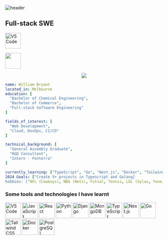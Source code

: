 
![header](https://capsule-render.vercel.app/api?type=waving&color=timeGradient&height=200&section=header&text=Hi%20there!&fontSize=60)


## Full-stack SWE

<a href="https://www.linkedin.com/in/william-bryant-al/" target="_blank"><img height="50" src="https://cdn2.iconfinder.com/data/icons/social-media-applications/64/social_media_applications_14-linkedin-1024.png" alt="VS Code"></a>


<img height="50" src=""></img>


<div align="center">
<img src="https://media0.giphy.com/media/v1.Y2lkPTc5MGI3NjExd2RheGZlY2VmeDZqZzYwcjR6dTM1aWtoNzh6NjlnZ3p5YTlyOG1ubCZlcD12MV9pbnRlcm5hbF9naWZfYnlfaWQmY3Q9Zw/JqmupuTVZYaQX5s094/giphy.webp"></img>
</div>

```yaml
name: William Bryant
located_in: Melbourne
education: [
  "Bachelor of Chemical Engineering",
  "Bachelor of Commerce",
  "Full-stack Software Engineering"
]

fields_of_interest: [
  "Web Development",
  "Cloud, DevOps, CI/CD"
]

technical_background: [
  "General Assembly Graduate",
  "R&D Consultant",
  "Intern - Fonterra"
]

currently_learning: ["TypeScript", "Go", "Next.js", "Docker", "TailwindCSS", "AWS Solutions Architect"]
2024 Goals: ["Create 5+ projects in Typescript and Golang]
hobbies: ["NFL (Cowboys), NBA (Nets), Futsal, Tennis, LOL (Sylas, Yone, Akali)"]
```

### Some tools and technologies I have learnt

<a href="https://code.visualstudio.com/" target="_blank"><img height="50" src="https://cdn1.iconfinder.com/data/icons/akar-vol-2/24/vscode-fill-128.png" alt="VS Code"></a>
<a href="https://www.javascript.com/" target="_blank"><img height="50" src="https://cdn1.iconfinder.com/data/icons/ionicons-fill-vol-2/512/logo-javascript-1024.png" alt="JavaScript"></a>
<a href="https://react.dev/" target="_blank"><img height="50" src="https://cdn0.iconfinder.com/data/icons/logos-brands-in-colors/128/react-1024.png" alt="React"></a>
<a href="https://www.python.org/" target="_blank"><img height="50" src="https://cdn3.iconfinder.com/data/icons/logos-and-brands-adobe/512/267_Python-1024.png" alt="Python"></a>
<a href="https://www.djangoproject.com/" target="_blank"><img height="50" src="https://cdn2.iconfinder.com/data/icons/boxicons-logos/24/bxl-django-1024.png" alt="Django"></a>
<a href="https://www.mongodb.com/" target="_blank"><img height="50" src="https://cdn4.iconfinder.com/data/icons/logos-3/512/mongodb-2-512.png" alt="MongoDB"></a>
<a href="https://www.typescriptlang.org/" target="_blank"><img height="50" src="https://cdn3.iconfinder.com/data/icons/teenyicons-outline-vol-3/15/typescript-1024.png" alt="TypeScript"></a>
<a href="https://nextjs.org/" target="_blank"><img height="50" src="https://cdn1.iconfinder.com/data/icons/akar-vol-1/24/nextjs-fill-1024.png" alt="Next.js"></a>
<a href="https://go.dev/" target="_blank"><img height="50" src="https://cdn3.iconfinder.com/data/icons/font-awesome-brands/640/golang-1024.png" alt="Go"></a>
<a href="https://tailwindcss.com/" target="_blank"><img height="50" src="https://cdn3.iconfinder.com/data/icons/teenyicons-outline-vol-3/15/tailwind-1024.png" alt="Tailwind CSS"></a>
<a href="https://www.docker.com/" target="_blank"><img height="50" src="https://cdn1.iconfinder.com/data/icons/ionicons-fill-vol-2/512/logo-docker-1024.png" alt="Docker"></a>
<a href="https://www.postgresql.org/" target="_blank"><img height="50" src="https://cdn4.iconfinder.com/data/icons/logos-brands-5/24/postgresql-1024.png" alt="PostgreSQL"></a>




